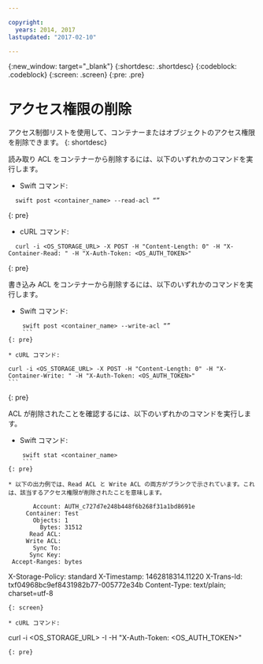 ```yaml
---

copyright:
  years: 2014, 2017
lastupdated: "2017-02-10"

---
```

{:new_window: target="_blank"}
{:shortdesc: .shortdesc}
{:codeblock: .codeblock}
{:screen: .screen}
{:pre: .pre}


# アクセス権限の削除 

アクセス制御リストを使用して、コンテナーまたはオブジェクトのアクセス権限を削除できます。
{: shortdesc}

読み取り ACL をコンテナーから削除するには、以下のいずれかのコマンドを実行します。

* Swift コマンド:

```
  swift post <container_name> --read-acl “”
  ```
{: pre}

* cURL コマンド:

```
  curl -i <OS_STORAGE_URL> -X POST -H "Content-Length: 0" -H "X-Container-Read: " -H "X-Auth-Token: <OS_AUTH_TOKEN>"
  ```
{: pre}

書き込み ACL をコンテナーから削除するには、以下のいずれかのコマンドを実行します。

* Swift コマンド:

```
    swift post <container_name> --write-acl “”
    ```
{: pre}

* cURL コマンド:

```
    curl -i <OS_STORAGE_URL> -X POST -H "Content-Length: 0" -H "X-Container-Write: " -H "X-Auth-Token: <OS_AUTH_TOKEN>"
    ```
{: pre}

ACL が削除されたことを確認するには、以下のいずれかのコマンドを実行します。

* Swift コマンド:

```
    swift stat <container_name>
    ```
{: pre}

* 以下の出力例では、Read ACL と Write ACL の両方がブランクで示されています。これは、該当するアクセス権限が削除されたことを意味します。

```
           Account: AUTH_c727d7e248b448f6b268f31a1bd8691e
         Container: Test
           Objects: 1
             Bytes: 31512
          Read ACL:
         Write ACL:
           Sync To:
          Sync Key:
     Accept-Ranges: bytes
  X-Storage-Policy: standard
       X-Timestamp: 1462818314.11220
        X-Trans-Id: txf04968bc9ef8431982b77-005772e34b
      Content-Type: text/plain; charset=utf-8
  ```
{: screen}

* cURL コマンド:

```
  curl -i <OS_STORAGE_URL> -I -H "X-Auth-Token: <OS_AUTH_TOKEN>"
  ```
{: pre}
